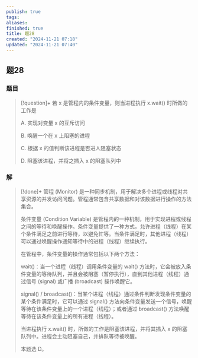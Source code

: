 ```yaml
---
publish: true
tags: 
aliases: 
finished: true
title: 题28
created: "2024-11-21 07:18"
updated: "2024-11-21 07:40"
---
```

## 题28
### 题目
> [!question]+
> 若 x 是管程内的条件变量，则当进程执行 x.wait() 时所做的工作是
> 
> A. 实现对变量 x 的互斥访问
> 
> B. 唤醒一个在 x 上阻塞的进程
> 
> C. 根据 x 的值判断该进程是否进人阻塞状态
> 
> D. 阻塞该进程，并将之插入 x 的阻塞队列中
### 解
> [!done]+
> 管程 (Monitor) 是一种同步机制，用于解决多个进程或线程对共享资源的并发访问问题。管程通常包含共享数据和对该数据进行操作的方法集合。
> 
> 条件变量 (Condition Variable) 是管程内的一种机制，用于实现进程或线程之间的等待和唤醒操作。条件变量提供了一种方式，允许进程（线程）在某个条件满足之前进行等待，以避免忙等。当条件满足时，其他进程（线程）可以通过唤醒操作通知等待中的进程（线程）继续执行。
> 
> 在管程中，条件变量的操作通常包括以下两个方法：
> 
> wait()：当一个进程（线程）调用条件变量的 wait() 方法时，它会被放入条件变量的等待队列，并且会被阻塞（暂停执行），直到其他进程（线程）通过信号 (signal) 或广播 (broadcast) 操作唤醒它。
> 
> signal() / broadcast()：当某个进程（线程）通过条件判断发现条件变量的某个条件满足时，它可以通过 signal() 方法向条件变量发送一个信号，唤醒等待在该条件变量上的一个进程（线程）；或者通过 broadcast() 方法唤醒等待在该条件变量上的所有进程（线程）。
> 
> 当进程执行 x.wait() 时，所做的工作是阻塞该进程，并将其插入 x 的阻塞队列中。进程会主动阻塞自己，并排队等待被唤醒。
> 
> 本题选 D。